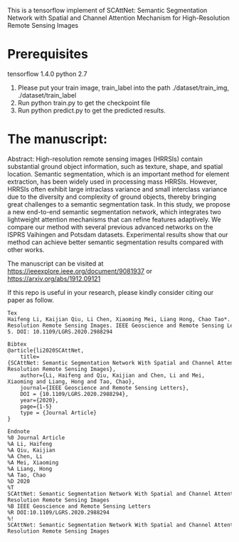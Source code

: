 This is a tensorflow implement of SCAttNet: Semantic Segmentation Network with Spatial and Channel Attention Mechanism for High-Resolution Remote Sensing Images

# Prerequisites

tensorflow 1.4.0
python 2.7

1. Please put your train image, train_label into the path ./dataset/train_img, ./dataset/train_label
2. Run python train.py to get the checkpoint file
3. Run python predict.py to get the predicted results.

# The manuscript:
Abstract: High-resolution remote sensing images (HRRSIs) contain substantial ground object information, such as texture, shape, and spatial location. Semantic segmentation, which is an important method for element extraction, has been widely used in processing mass HRRSIs. However, HRRSIs often exhibit large intraclass variance and small interclass variance due to the diversity and complexity of ground objects, thereby bringing great challenges to a semantic segmentation task. In this study, we propose a new end-to-end semantic segmentation network, which integrates two lightweight attention mechanisms that can refine features adaptively. We compare our method with several previous advanced networks on the ISPRS Vaihingen and Potsdam datasets. Experimental results show that our method can achieve better semantic segmentation results compared with other works.

The manuscript can be visited at https://ieeexplore.ieee.org/document/9081937 or https://arxiv.org/abs/1912.09121

If this repo is useful in your research, please kindly consider citing our paper as follow.
```
Tex
Haifeng Li, Kaijian Qiu, Li Chen, Xiaoming Mei, Liang Hong, Chao Tao*. SCAttNet: Semantic Segmentation Network With Spatial and Channel Attention Mechanism for High-Resolution Remote Sensing Images. IEEE Geoscience and Remote Sensing Letters. 2020:1-5. DOI: 10.1109/LGRS.2020.2988294 

Bibtex
@article{li2020SCAttNet,
    title={SCAttNet: Semantic Segmentation Network With Spatial and Channel Attention Mechanism for High-Resolution Remote Sensing Images},
    author={Li, Haifeng and Qiu, Kaijian and Chen, Li and Mei, Xiaoming and Liang, Hong and Tao, Chao},
    journal={IEEE Geoscience and Remote Sensing Letters},
    DOI = {10.1109/LGRS.2020.2988294},
    year={2020},
    page={1-5}
    type = {Journal Article}
}

Endnote
%0 Journal Article
%A Li, Haifeng
%A Qiu, Kaijian
%A Chen, Li
%A Mei, Xiaoming
%A Liang, Hong
%A Tao, Chao
%D 2020
%T SCAttNet: Semantic Segmentation Network With Spatial and Channel Attention Mechanism for High-Resolution Remote Sensing Images
%B IEEE Geoscience and Remote Sensing Letters
%R DOI:10.1109/LGRS.2020.2988294
%! SCAttNet: Semantic Segmentation Network With Spatial and Channel Attention Mechanism for High-Resolution Remote Sensing Images
```
